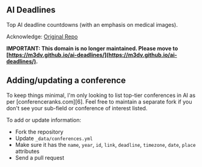 ## AI Deadlines

Top AI deadline countdowns (with an emphasis on medical images).

Acknowledge: [Original Repo](https://github.com/abhshkdz/ai-deadlines)

**IMPORTANT: This domain is no longer maintained. Please move to [https://m3dv.github.io/ai-deadlines/](https://m3dv.github.io/ai-deadlines/).**

## Adding/updating a conference

To keep things minimal, I'm only looking to list top-tier conferences in AI as per [conferenceranks.com][6]. Feel free to maintain a separate fork if you don't see your sub-field or conference of interest listed.

To add or update information:
- Fork the repository
- Update `_data/conferences.yml`
- Make sure it has the `name`, `year`, `id`, `link`, `deadline`, `timezone`, `date`, `place` attributes
- Send a pull request

